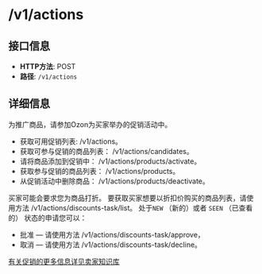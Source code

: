 # /v1/actions

## 接口信息

- **HTTP方法**: POST
- **路径**: `/v1/actions`

## 详细信息

为推广商品，请参加Ozon为买家举办的促销活动中。

  * 获取可用促销列表: /v1/actions。
  * 获取可参与促销的商品列表： /v1/actions/candidates。
  * 请将商品添加到促销中： /v1/actions/products/activate。
  * 获取参与促销的商品列表： /v1/actions/products。
  * 从促销活动中删除商品： /v1/actions/products/deactivate。



买家可能会要求您为商品打折。 要获取买家想要以折扣价购买的商品列表，请使用方法 /v1/actions/discounts-task/list。 处于`NEW` （新的）或者 `SEEN` （已查看的） 状态的申请您可以：

  * 批准 — 请使用方法 /v1/actions/discounts-task/approve，
  * 取消 — 请使用方法 /v1/actions/discounts-task/decline。



[有关促销的更多信息详见卖家知识库](https://seller-edu.ozon.ru/docs/how-to-sell-effectively/promo/promo.html)
